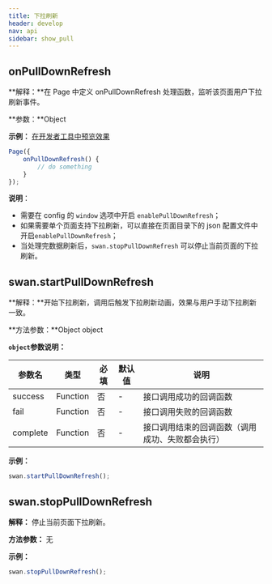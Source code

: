 ```yaml
---
title: 下拉刷新
header: develop
nav: api
sidebar: show_pull
---
```

## onPullDownRefresh

**解释：**在 Page 中定义 onPullDownRefresh 处理函数，监听该页面用户下拉刷新事件。

**参数：**Object

**示例：**
<a href="swanide://fragment/fc0587d7ad5ffc1c3c8ad5182c14cc461548069060160" title="在开发者工具中预览效果" target="_blank">在开发者工具中预览效果 </a>
```js
Page({
    onPullDownRefresh() {
        // do something
    }
});
```
**说明**：
* 需要在 config 的 `window` 选项中开启 `enablePullDownRefresh`；
* 如果需要单个页面支持下拉刷新，可以直接在页面目录下的 json 配置文件中开启`enablePullDownRefresh`；
* 当处理完数据刷新后，`swan.stopPullDownRefresh` 可以停止当前页面的下拉刷新。

## swan.startPullDownRefresh

**解释：**开始下拉刷新，调用后触发下拉刷新动画，效果与用户手动下拉刷新一致。

**方法参数：**Object object

**`object`参数说明：**

|参数名 |类型  |必填 | 默认值 |说明|
|---- | ---- | ---- | ----|----|
|success| Function |   否  | -|接口调用成功的回调函数|
|fail   | Function |   否  | -|接口调用失败的回调函数|
|complete  |  Function  |  否  |-| 接口调用结束的回调函数（调用成功、失败都会执行）|

<!-- **success返回参数说明：**

|参数名 |类型  |说明|
|---- | ---- | ---- |
|errMsg | String|  接口调用结果| -->

**示例：**

```js
swan.startPullDownRefresh();
```
<!-- #### 错误码

**Andriod**

|错误码|说明|
|--|--|
|1001|执行失败 |

**iOS**

|错误码|说明|
|--|--|
|201|解析失败，请检查调起协议是否合法。| -->

 
## swan.stopPullDownRefresh

**解释：** 停止当前页面下拉刷新。

**方法参数：** 无

**示例：**

```js
swan.stopPullDownRefresh();
```
<!-- #### 错误码

**Andriod**

|错误码|说明|
|--|--|
|1001|执行失败 |

**iOS**

|错误码|说明|
|--|--|
|201|解析失败，请检查调起协议是否合法。| -->